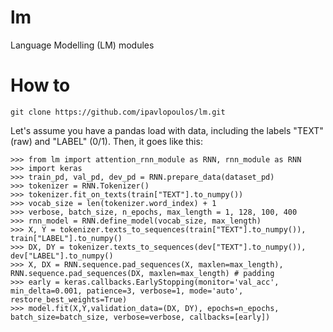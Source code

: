 # lm
Language Modelling (LM) modules

# How to
```
git clone https://github.com/ipavlopoulos/lm.git
```
Let's assume you have a pandas load with data, including the labels "TEXT" (raw) and "LABEL" (0/1). Then, it goes like this:
```
>>> from lm import attention_rnn_module as RNN, rnn_module as RNN
>>> import keras
>>> train_pd, val_pd, dev_pd = RNN.prepare_data(dataset_pd)
>>> tokenizer = RNN.Tokenizer()
>>> tokenizer.fit_on_texts(train["TEXT"].to_numpy())
>>> vocab_size = len(tokenizer.word_index) + 1
>>> verbose, batch_size, n_epochs, max_length = 1, 128, 100, 400
>>> rnn_model = RNN.define_model(vocab_size, max_length)
>>> X, Y = tokenizer.texts_to_sequences(train["TEXT"].to_numpy()), train["LABEL"].to_numpy()
>>> DX, DY = tokenizer.texts_to_sequences(dev["TEXT"].to_numpy()), dev["LABEL"].to_numpy()
>>> X, DX = RNN.sequence.pad_sequences(X, maxlen=max_length), RNN.sequence.pad_sequences(DX, maxlen=max_length) # padding
>>> early = keras.callbacks.EarlyStopping(monitor='val_acc', min_delta=0.001, patience=3, verbose=1, mode='auto', restore_best_weights=True)
>>> model.fit(X,Y,validation_data=(DX, DY), epochs=n_epochs, batch_size=batch_size, verbose=verbose, callbacks=[early])
